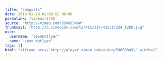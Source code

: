 ```yaml
---
title: "seagulls"
date: 2013-02-19 02:08:52 00:00
permalink: /videos/1705
source: "http://vimeo.com/59689349#"
thumbnail: "http://b.vimeocdn.com/ts/415/317/415317224_1280.jpg"
user:
  username: "leonkotlyar"
  name: "Leon Kotlyar"
tags: []
html: "<iframe src=\"http://player.vimeo.com/video/59689349\" width=\"1280\" height=\"720\" frameborder=\"0\" webkitAllowFullScreen mozallowfullscreen allowFullScreen></iframe>"
---
```


